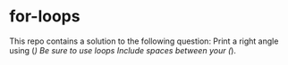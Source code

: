 # for-loops

This repo contains a solution to the following question:
   Print a right angle using (*) 
   Be sure to use loops 
   Include spaces between your (*).

